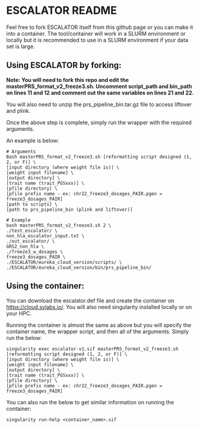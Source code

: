 # ESCALATOR README

Feel free to fork ESCALATOR itself from this github page or you can make it into a container. The tool/container will work in a SLURM environment or locally but it is recommended to use in a SLURM environment if your data set is large.  

## Using ESCALATOR by forking: 

**Note: You will need to fork this repo and edit the masterPRS_format_v2_freeze3.sh. Uncomment script_path and bin_path on lines 11 and 12 and comment out the same variables on lines 21 and 22.**

You will also need to unzip the prs_pipeline_bin.tar.gz file to access liftover and plink. 

Once the above step is complete, simply run the wrapper with the required arguments. 

An example is below:
```
# Arguments
Bash masterPRS_format_v2_freeze3.sh [reformatting script designed (1, 2, or F)] \
[input directory (where weight file is)] \
[weight input filename] \
[output directory] \
[trait name (trait_PGSxxx)] \
[pfile directory] \
[pfile prefix name - ex: chr22_freeze3_dosages_PAIR.pgen = freeze3_dosages_PAIR]
[path to scripts] \
[path to prs_pipeline_bin (plink and liftover)]

# Example
bash masterPRS_format_v2_freeze3.sh 2 \
./test_escalator/ \
non_hla_escalator_input.txt \
./out_escalator/ \
GRS2_non_hla \
./freeze3_w_dosages \
freeze3_dosages_PAIR \
./ESCALATOR/eureka_cloud_version/scripts/ \
./ESCALATOR/eureka_cloud_version/bin/prs_pipeline_bin/
``` 

## Using the container:

You can download the escalator.def file and create the container on https://cloud.sylabs.io/. You will also need singularity installed locally or on your HPC. 

Running the container is almost the same as above but you will specify the container name, the wrapper script, and then all of the arguments. Simply run the below:

```
singularity exec escalator-v1.sif masterPRS_format_v2_freeze3.sh [reformatting script designed (1, 2, or F)] \
[input directory (where weight file is)] \
[weight input filename] \
[output directory] \
[trait name (trait_PGSxxx)] \
[pfile directory] \
[pfile prefix name - ex: chr22_freeze3_dosages_PAIR.pgen = freeze3_dosages_PAIR]
```

You can also run the below to get similar information on running the container:

```
singularity run-help <container_name>.sif
```
